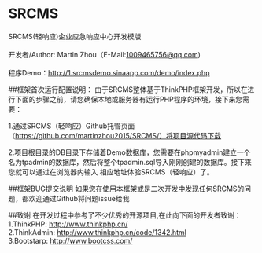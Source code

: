 # SRCMS
SRCMS(轻响应)企业应急响应中心开发模版<br>  
开发者/Author: Martin Zhou（E-Mail:1009465756@qq.com) <br>  
程序Demo：http://1.srcmsdemo.sinaapp.com/demo/index.php

##框架首次运行配置说明：
由于SRCMS整体基于ThinkPHP框架开发，所以在进行下面的步骤之前，请您确保本地或服务器有运行PHP程序的环境，接下来您需要：<br>

1.通过SRCMS（轻响应）Github托管页面（https://github.com/martinzhou2015/SRCMS/）将项目源代码下载<br>

2.项目根目录的DB目录下存储着Demo数据库，您需要在phpmyadmin建立一个名为tpadmin的数据库，然后将整个tpadmin.sql导入刚刚创建的数据库。接下来您就可以通过在浏览器内输入 相应地址体验SRCMS（轻响应）了。<br>

##框架BUG提交说明
如果您在使用本框架或是二次开发中发现任何SRCMS的问题，都欢迎通过Github将问题issue给我

##致谢
在开发过程中参考了不少优秀的开源项目,在此向下面的开发者致谢：<br>
1.ThinkPHP: http://www.thinkphp.cn/<br>
2.ThinkAdmin: http://www.thinkphp.cn/code/1342.html<br>
3.Bootstarp: http://www.bootcss.com/
